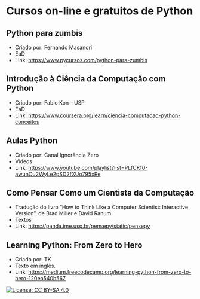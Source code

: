 # Cursos on-line e gratuitos de Python

## Python para zumbis

* Criado por: Fernando Masanori
* EaD
* Link: <https://www.pycursos.com/python-para-zumbis>


## Introdução à Ciência da Computação com Python

* Criado por: Fabio Kon - USP
* EaD
* Link: <https://www.coursera.org/learn/ciencia-computacao-python-conceitos>

## Aulas Python

* Criado por: Canal Ignorância Zero
* Vídeos
* Link: <https://www.youtube.com/playlist?list=PLfCKf0-awunOu2WyLe2pSD2fXUo795xRe>

## Como Pensar Como um Cientista da Computação

* Tradução do livro “How to Think Like a Computer Scientist: Interactive Version”, de Brad Miller e David Ranum
* Textos
* Link: <https://panda.ime.usp.br/pensepy/static/pensepy>


## Learning Python: From Zero to Hero

* Criado por: TK
* Texto em inglês.
* Link: <https://medium.freecodecamp.org/learning-python-from-zero-to-hero-120ea540b567>


[![License: CC BY-SA 4.0](https://licensebuttons.net/l/by-sa/4.0/80x15.png)](https://creativecommons.org/licenses/by-sa/4.0/)
